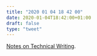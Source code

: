 ```yaml
---
title: "2020 01 04 18 42 00"
date: 2020-01-04T18:42:00+01:00
draft: false
type: "tweet"
---
```

[Notes on Technical Writing](https://mkaz.blog/misc/notes-on-technical-writing/).

